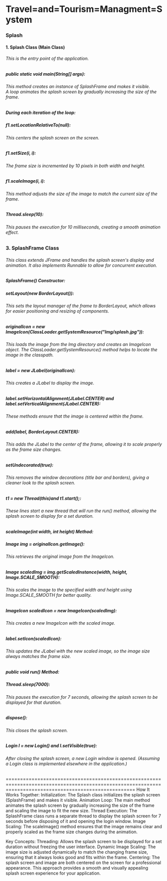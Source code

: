 # Travel=and=Tourism=Managment=System

<h3>Splash </h3>

<h4>1. Splash Class (Main Class)</4>
<h6>This is the entry point of the application.</h6>

<h5>public static void main(String[] args):</h5>
<h6>This method creates an instance of SplashFrame and makes it visible.<br>
A loop animates the splash screen by gradually increasing the size of the frame.</h6>

<h5>During each iteration of the loop:</h5>
<h5>f1.setLocationRelativeTo(null):</h5> <h6>This centers the splash screen on the screen.</h6>
<h5>f1.setSize(i, i):</h5> <h6>The frame size is incremented by 10 pixels in both width and height.</h6>
<h5>f1.scaleImage(i, i): </h5><h6>This method adjusts the size of the image to match the current size of the frame.</h6>
<h5>Thread.sleep(10):</h5> <h6>This pauses the execution for 10 milliseconds, creating a smooth animation effect.</h6>

<h3>3. SplashFrame Class</h3>
<h6>This class extends JFrame and handles the splash screen's display and animation. It also implements Runnable to allow for concurrent execution.</h6>

<h5>SplashFrame() Constructor:</h5>
<h5>setLayout(new BorderLayout()):</h5><h6>This sets the layout manager of the frame to BorderLayout, which allows for easier positioning and resizing of components.</h6>
<h5>originalIcon = new ImageIcon(ClassLoader.getSystemResource("Img/splash.jpg")):</h5> <h6> This loads the image from the Img directory and creates an ImageIcon object. The ClassLoader.getSystemResource() method helps to locate the image in the classpath.</h6>
<h5>label = new JLabel(originalIcon):</h5> <h6> This creates a JLabel to display the image.</h6>
<h5>label.setHorizontalAlignment(JLabel.CENTER) and label.setVerticalAlignment(JLabel.CENTER): </h5> <h6>These methods ensure that the image is centered within the frame.</h6>
<h5>add(label, BorderLayout.CENTER): </h5> <h6>This adds the JLabel to the center of the frame, allowing it to scale properly as the frame size changes.</h6>
<h5>setUndecorated(true):</h5>  <h6>This removes the window decorations (title bar and borders), giving a cleaner look to the splash screen.</h6>
<h5>t1 = new Thread(this)and t1.start();:</h5>  <h6>These lines start a new thread that will run the run() method, allowing the splash screen to display for a set duration.</h6>

<h5>scaleImage(int width, int height) Method:</h5>
<h5>Image img = originalIcon.getImage(): </h5> <h6>This retrieves the original image from the ImageIcon.</h6>
<h5>Image scaledImg = img.getScaledInstance(width, height, Image.SCALE_SMOOTH):</h5> <h6>This scales the image to the specified width and height using Image.SCALE_SMOOTH for better quality.</h6>
<h5>ImageIcon scaledIcon = new ImageIcon(scaledImg):</h5> <h6> This creates a new ImageIcon with the scaled image.
<h5>label.setIcon(scaledIcon): <h5> <h6>This updates the JLabel with the new scaled image, so the image size always matches the frame size.

<h5>public void run() Method:</h5>
<h5>Thread.sleep(7000):</h5> <h6> This pauses the execution for 7 seconds, allowing the splash screen to be displayed for that duration.</h6>
<h5>dispose():</h5> <h6> This closes the splash screen.</h6>
<h5>Login l = new Login() and l.setVisible(true): </h5> <h6>After closing the splash screen, a new Login window is opened. (Assuming a Login class is implemented elsewhere in the application.)</h6>
=========================================================================================================================================================
How It Works Together:
Initialization: The Splash class initializes the splash screen (SplashFrame) and makes it visible.
Animation Loop: The main method animates the splash screen by gradually increasing the size of the frame and scaling the image to fit the new size.
Thread Execution: The SplashFrame class runs a separate thread to display the splash screen for 7 seconds before disposing of it and opening the login window.
Image Scaling: The scaleImage() method ensures that the image remains clear and properly scaled as the frame size changes during the animation.

Key Concepts:
Threading: Allows the splash screen to be displayed for a set duration without freezing the user interface.
Dynamic Image Scaling: The image size is adjusted dynamically to match the changing frame size, ensuring that it always looks good and fits within the frame.
Centering: The splash screen and image are both centered on the screen for a professional appearance.
This approach provides a smooth and visually appealing splash screen experience for your application.
